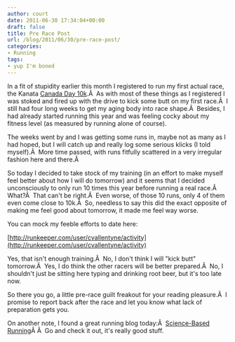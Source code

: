 ```yaml
---
author: court
date: 2011-06-30 17:34:04+00:00
draft: false
title: Pre Race Post
url: /blog/2011/06/30/pre-race-post/
categories:
- Running
tags:
- yup I'm boned
---
```


In a fit of stupidity earlier this month I registered to run my first actual race, the Kanata [Canada Day 10k](http://www.runottawaclub.ca/events/calendar/28th-annual-canada-day-road-races/).Â  As with most of these things as I registered I was stoked and fired up with the drive to kick some butt on my first race.Â  I still had four long weeks to get my aging body into race shape.Â  Besides, I had already started running this year and was feeling cocky about my fitness level (as measured by running alone of course).

The weeks went by and I was getting some runs in, maybe not as many as I had hoped, but I will catch up and really log some serious klicks (I told myself).Â  More time passed, with runs fitfully scattered in a very irregular fashion here and there.Â 

So today I decided to take stock of my training (in an effort to make myself feel better about how I will do tomorrow) and it seems that I decided unconsciously to only run 10 times this year before running a real race.Â  What?Â  That can't be right.Â  Even worse, of those 10 runs, only 4 of them even come close to 10k.Â  So, needless to say this did the exact opposite of making me feel good about tomorrow, it made me feel way worse.

You can mock my feeble efforts to date here:

[http://runkeeper.com/user/cvallentyne/activity](http://runkeeper.com/user/cvallentyne/activity)

Yes, that isn't enough training.Â  No, I don't think I will "kick butt" tomorrow.Â  Yes, I do think the other racers will be better prepared.Â  No, I shouldn't just be sitting here typing and drinking root beer, but it's too late now.

So there you go, a little pre-race guilt freakout for your reading pleasure.Â  I promise to report back after the race and let you know what lack of preparation gets you.

On another note, I found a great running blog today:Â  [Science-Based Running](http://sciencebasedrunning.com/)Â Â  Go and check it out, it's really good stuff.
